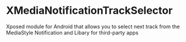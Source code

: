 # XMediaNotificationTrackSelector
Xposed module for Android that allows you to select next track from the MediaStyle Notification and Libary for third-party apps
